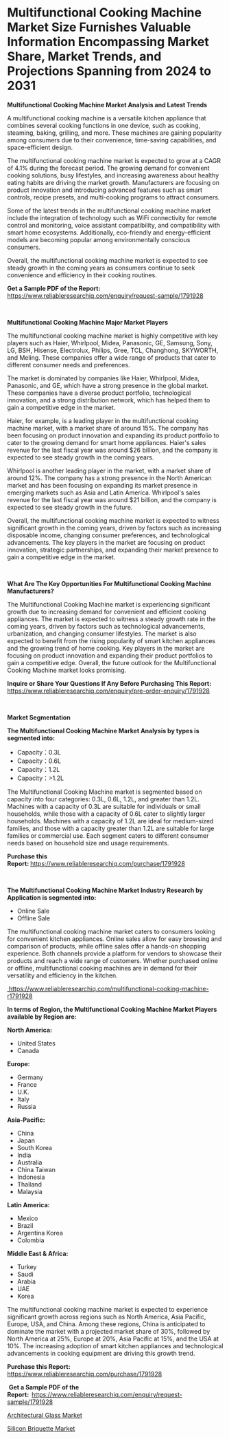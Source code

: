 <p><h1>Multifunctional Cooking Machine Market Size Furnishes Valuable Information Encompassing Market Share, Market Trends, and Projections Spanning from 2024 to 2031</h1></p><p><strong>Multifunctional Cooking Machine Market Analysis and Latest Trends</strong></p>
<p><p>A multifunctional cooking machine is a versatile kitchen appliance that combines several cooking functions in one device, such as cooking, steaming, baking, grilling, and more. These machines are gaining popularity among consumers due to their convenience, time-saving capabilities, and space-efficient design.</p><p>The multifunctional cooking machine market is expected to grow at a CAGR of 4.1% during the forecast period. The growing demand for convenient cooking solutions, busy lifestyles, and increasing awareness about healthy eating habits are driving the market growth. Manufacturers are focusing on product innovation and introducing advanced features such as smart controls, recipe presets, and multi-cooking programs to attract consumers.</p><p>Some of the latest trends in the multifunctional cooking machine market include the integration of technology such as WiFi connectivity for remote control and monitoring, voice assistant compatibility, and compatibility with smart home ecosystems. Additionally, eco-friendly and energy-efficient models are becoming popular among environmentally conscious consumers.</p><p>Overall, the multifunctional cooking machine market is expected to see steady growth in the coming years as consumers continue to seek convenience and efficiency in their cooking routines.</p></p>
<p><strong>Get a Sample PDF of the Report:&nbsp;</strong> <a href="https://www.reliableresearchiq.com/enquiry/request-sample/1791928">https://www.reliableresearchiq.com/enquiry/request-sample/1791928</a></p>
<p>&nbsp;</p>
<p><strong>Multifunctional Cooking Machine Major Market Players</strong></p>
<p><p>The multifunctional cooking machine market is highly competitive with key players such as Haier, Whirlpool, Midea, Panasonic, GE, Samsung, Sony, LG, BSH, Hisense, Electrolux, Philips, Gree, TCL, Changhong, SKYWORTH, and Meling. These companies offer a wide range of products that cater to different consumer needs and preferences.</p><p>The market is dominated by companies like Haier, Whirlpool, Midea, Panasonic, and GE, which have a strong presence in the global market. These companies have a diverse product portfolio, technological innovation, and a strong distribution network, which has helped them to gain a competitive edge in the market. </p><p>Haier, for example, is a leading player in the multifunctional cooking machine market, with a market share of around 15%. The company has been focusing on product innovation and expanding its product portfolio to cater to the growing demand for smart home appliances. Haier's sales revenue for the last fiscal year was around $26 billion, and the company is expected to see steady growth in the coming years.</p><p>Whirlpool is another leading player in the market, with a market share of around 12%. The company has a strong presence in the North American market and has been focusing on expanding its market presence in emerging markets such as Asia and Latin America. Whirlpool's sales revenue for the last fiscal year was around $21 billion, and the company is expected to see steady growth in the future.</p><p>Overall, the multifunctional cooking machine market is expected to witness significant growth in the coming years, driven by factors such as increasing disposable income, changing consumer preferences, and technological advancements. The key players in the market are focusing on product innovation, strategic partnerships, and expanding their market presence to gain a competitive edge in the market.</p></p>
<p>&nbsp;</p>
<p><strong>What Are The Key Opportunities For Multifunctional Cooking Machine Manufacturers?</strong></p>
<p><p>The Multifunctional Cooking Machine market is experiencing significant growth due to increasing demand for convenient and efficient cooking appliances. The market is expected to witness a steady growth rate in the coming years, driven by factors such as technological advancements, urbanization, and changing consumer lifestyles. The market is also expected to benefit from the rising popularity of smart kitchen appliances and the growing trend of home cooking. Key players in the market are focusing on product innovation and expanding their product portfolios to gain a competitive edge. Overall, the future outlook for the Multifunctional Cooking Machine market looks promising.</p></p>
<p><strong>Inquire or Share Your Questions If Any Before Purchasing This Report:</strong> <a href="https://www.reliableresearchiq.com/enquiry/pre-order-enquiry/1791928">https://www.reliableresearchiq.com/enquiry/pre-order-enquiry/1791928</a></p>
<p>&nbsp;</p>
<p><strong>Market Segmentation</strong></p>
<p><strong>The Multifunctional Cooking Machine Market Analysis by types is segmented into:</strong></p>
<p><ul><li>Capacity：0.3L</li><li>Capacity：0.6L</li><li>Capacity：1.2L</li><li>Capacity：>1.2L</li></ul></p>
<p><p>The Multifunctional Cooking Machine market is segmented based on capacity into four categories: 0.3L, 0.6L, 1.2L, and greater than 1.2L. Machines with a capacity of 0.3L are suitable for individuals or small households, while those with a capacity of 0.6L cater to slightly larger households. Machines with a capacity of 1.2L are ideal for medium-sized families, and those with a capacity greater than 1.2L are suitable for large families or commercial use. Each segment caters to different consumer needs based on household size and usage requirements.</p></p>
<p><strong>Purchase this Report:&nbsp;</strong><a href="https://www.reliableresearchiq.com/purchase/1791928">https://www.reliableresearchiq.com/purchase/1791928</a></p>
<p>&nbsp;</p>
<p><strong>The Multifunctional Cooking Machine Market Industry Research by Application is segmented into:</strong></p>
<p><ul><li>Online Sale</li><li>Offline Sale</li></ul></p>
<p><p>The multifunctional cooking machine market caters to consumers looking for convenient kitchen appliances. Online sales allow for easy browsing and comparison of products, while offline sales offer a hands-on shopping experience. Both channels provide a platform for vendors to showcase their products and reach a wide range of customers. Whether purchased online or offline, multifunctional cooking machines are in demand for their versatility and efficiency in the kitchen.</p></p>
<p><a href="https://www.reliableresearchiq.com/multifunctional-cooking-machine-r1791928">&nbsp;https://www.reliableresearchiq.com/multifunctional-cooking-machine-r1791928</a></p>
<p><strong>In terms of Region, the Multifunctional Cooking Machine Market Players available by Region are:</strong></p>
<p>
    <p> <strong> North America: </strong>
        <ul>
            <li>United States</li>
            <li>Canada</li>
        </ul>
        </p> 
    <p> <strong> Europe: </strong>
        <ul>
            <li>Germany</li>
            <li>France</li>
            <li>U.K.</li>
            <li>Italy</li>
            <li>Russia</li>
        </ul>
        </p> 
    <p> <strong> Asia-Pacific: </strong>
        <ul>
            <li>China</li>
            <li>Japan</li>
            <li>South Korea</li>
            <li>India</li>
            <li>Australia</li>
            <li>China Taiwan</li>
            <li>Indonesia</li>
            <li>Thailand</li>
            <li>Malaysia</li>
        </ul>
        </p> 
    <p> <strong> Latin America: </strong>
        <ul>
            <li>Mexico</li>
            <li>Brazil</li>
            <li>Argentina Korea</li>
            <li>Colombia</li>
        </ul>
        </p> 
    <p> <strong> Middle East & Africa: </strong>
        <ul>
            <li>Turkey</li>
            <li>Saudi</li>
            <li>Arabia</li>
            <li>UAE</li>
            <li>Korea</li>
        </ul>
    </p>
    </p>
<p><p>The multifunctional cooking machine market is expected to experience significant growth across regions such as North America, Asia Pacific, Europe, USA, and China. Among these regions, China is anticipated to dominate the market with a projected market share of 30%, followed by North America at 25%, Europe at 20%, Asia Pacific at 15%, and the USA at 10%. The increasing adoption of smart kitchen appliances and technological advancements in cooking equipment are driving this growth trend.</p></p>
<p><strong>Purchase this Report: </strong><a href="https://www.reliableresearchiq.com/purchase/1791928">https://www.reliableresearchiq.com/purchase/1791928</a></p>
<p>&nbsp;<strong>Get a Sample PDF of the Report:&nbsp;&nbsp;</strong><a href="https://www.reliableresearchiq.com/enquiry/request-sample/1791928">https://www.reliableresearchiq.com/enquiry/request-sample/1791928</a></p>
<p><strong></strong></p>
<p><p><a href="https://view.publitas.com/reportprime-1/architectural-glass-market-size-is-growing-at-cagr-of-5-7-and-this-report-covers-analysis-by-type-application-growth-and-forecast-2024-2031/">Architectural Glass Market</a></p><p><a href="https://medium.com/@sofyanbudiaman1_67863/an-in-depth-analysis-of-the-global-silicon-briquette-market-scope-and-its-rapid-growing-11-9-bf01f3bf7ad4">Silicon Briquette Market</a></p></p>
